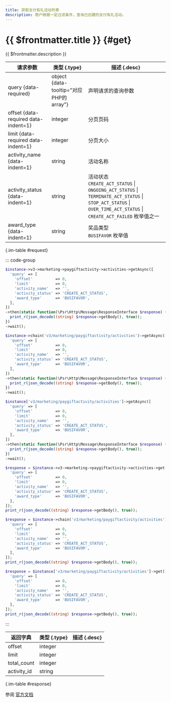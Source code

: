 ```yaml
---
title: 获取支付有礼活动列表
description: 商户根据一定过滤条件，查询已创建的支付有礼活动。
---
```


# {{ $frontmatter.title }} {#get}

{{ $frontmatter.description }}

| 请求参数 | 类型 {.type} | 描述 {.desc}
| --- | --- | ---
| query {data-required} | object {data-tooltip="对应PHP的array"} | 声明请求的查询参数
| offset {data-required data-indent=1} | integer | 分页页码
| limit {data-required data-indent=1} | integer | 分页大小
| activity_name {data-indent=1} | string | 活动名称
| activity_status {data-indent=1} | string | 活动状态<br/>`CREATE_ACT_STATUS` \| `ONGOING_ACT_STATUS` \| `TERMINATE_ACT_STATUS` \| `STOP_ACT_STATUS` \| `OVER_TIME_ACT_STATUS` \| `CREATE_ACT_FAILED` 枚举值之一
| award_type {data-indent=1} | string | 奖品类型<br/>`BUSIFAVOR` 枚举值

{.im-table #request}

::: code-group

```php [异步纯链式]
$instance->v3->marketing->paygiftactivity->activities->getAsync([
  'query' => [
    'offset'          => 0,
    'limit'           => 0,
    'activity_name'   => '',
    'activity_status' => 'CREATE_ACT_STATUS',
    'award_type'      => 'BUSIFAVOR',
  ],
])
->then(static function(\Psr\Http\Message\ResponseInterface $response) {
  print_r(json_decode((string) $response->getBody(), true));
})
->wait();
```

```php [异步声明式]
$instance->chain('v3/marketing/paygiftactivity/activities')->getAsync([
  'query' => [
    'offset'          => 0,
    'limit'           => 0,
    'activity_name'   => '',
    'activity_status' => 'CREATE_ACT_STATUS',
    'award_type'      => 'BUSIFAVOR',
  ],
])
->then(static function(\Psr\Http\Message\ResponseInterface $response) {
  print_r(json_decode((string) $response->getBody(), true));
})
->wait();
```

```php [异步属性式]
$instance['v3/marketing/paygiftactivity/activities']->getAsync([
  'query' => [
    'offset'          => 0,
    'limit'           => 0,
    'activity_name'   => '',
    'activity_status' => 'CREATE_ACT_STATUS',
    'award_type'      => 'BUSIFAVOR',
  ],
])
->then(static function(\Psr\Http\Message\ResponseInterface $response) {
  print_r(json_decode((string) $response->getBody(), true));
})
->wait();
```

```php [同步纯链式]
$response = $instance->v3->marketing->paygiftactivity->activities->get([
  'query' => [
    'offset'          => 0,
    'limit'           => 0,
    'activity_name'   => '',
    'activity_status' => 'CREATE_ACT_STATUS',
    'award_type'      => 'BUSIFAVOR',
  ],
]);
print_r(json_decode((string) $response->getBody(), true));
```

```php [同步声明式]
$response = $instance->chain('v3/marketing/paygiftactivity/activities')->get([
  'query' => [
    'offset'          => 0,
    'limit'           => 0,
    'activity_name'   => '',
    'activity_status' => 'CREATE_ACT_STATUS',
    'award_type'      => 'BUSIFAVOR',
  ],
]);
print_r(json_decode((string) $response->getBody(), true));
```

```php [同步属性式]
$response = $instance['v3/marketing/paygiftactivity/activities']->get([
  'query' => [
    'offset'          => 0,
    'limit'           => 0,
    'activity_name'   => '',
    'activity_status' => 'CREATE_ACT_STATUS',
    'award_type'      => 'BUSIFAVOR',
  ],
]);
print_r(json_decode((string) $response->getBody(), true));
```

:::

| 返回字典 | 类型 {.type} | 描述 {.desc}
| --- | --- | ---
| offset | integer | 
| limit | integer | 
| total_count | integer | 
| activity_id | string | 

{.im-table #response}

参阅 [官方文档](https://pay.weixin.qq.com/wiki/doc/apiv3/wxpay/marketing/paygiftactivity/chapter3_9.shtml)
